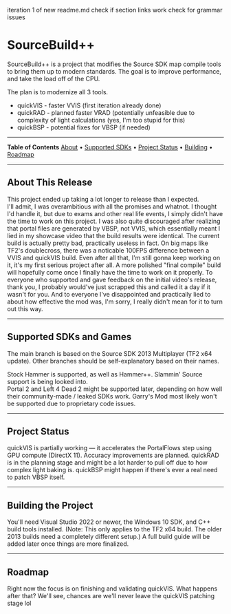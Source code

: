 iteration 1 of new readme.md
check if section links work
check for grammar issues


# SourceBuild++

SourceBuild++ is a project that modifies the Source SDK map compile tools to bring them up to modern standards.
The goal is to improve performance, and take the load off of the CPU.

The plan is to modernize all 3 tools.
- quickVIS - faster VVIS (first iteration already done)
- quickRAD - planned faster VRAD (potentially unfeasible due to complexity of light calculations (yes, I'm too stupid for this)
- quickBSP - potential fixes for VBSP (if needed)

---

**Table of Contents**
[About](#about-this-release) • [Supported SDKs](#supported-sdks-and-games) • [Project Status](#project-status) • [Building](#building-the-project) • [Roadmap](#roadmap)

---

## About This Release

This project ended up taking a lot longer to release than I expected.  
I'll admit, I was overambitious with all the promises and whatnot. I thought I'd handle it, but due to exams and other real life events, I simply didn't have the time to work on this project.
I was also quite discouraged after realizing that portal files are generated by VBSP, not VVIS, which essentially meant I lied in my showcase video that the build results were identical.
The current build is actually pretty bad, practically useless in fact. On big maps like TF2's doublecross, there was a noticable 100FPS difference between a VVIS and quickVIS build.
Even after all that, I'm still gonna keep working on it, it's my first serious project after all. A more polished "final compile" build will hopefully come once I finally have the time to work on it properly.
To everyone who supported and gave feedback on the initial video's release, thank you, I probably would've just scrapped this and called it a day if it wasn't for you.
And to everyone I've disappointed and practically lied to about how effective the mod was, I'm sorry, I really didn't mean for it to turn out this way.

---

## Supported SDKs and Games

The main branch is based on the Source SDK 2013 Multiplayer (TF2 x64 update).
Other branches should be self-explanatory based on their names.

Stock Hammer is supported, as well as Hammer++. Slammin' Source support is being looked into.  
Portal 2 and Left 4 Dead 2 might be supported later, depending on how well their community-made / leaked SDKs work.
Garry's Mod most likely won't be supported due to proprietary code issues.

---

## Project Status

quickVIS is partially working — it accelerates the PortalFlows step using GPU compute (DirectX 11). Accuracy improvements are planned.
quickRAD is in the planning stage and might be a lot harder to pull off due to how complex light baking is.
quickBSP might happen if there's ever a real need to patch VBSP itself.

---

## Building the Project

You'll need Visual Studio 2022 or newer, the Windows 10 SDK, and C++ build tools installed. (Note: This only applies to the TF2 x64 build. The older 2013 builds need a completely different setup.)
A full build guide will be added later once things are more finalized.

---

## Roadmap

Right now the focus is on finishing and validating quickVIS.
What happens after that? We'll see, chances are we'll never leave the quickVIS patching stage lol
